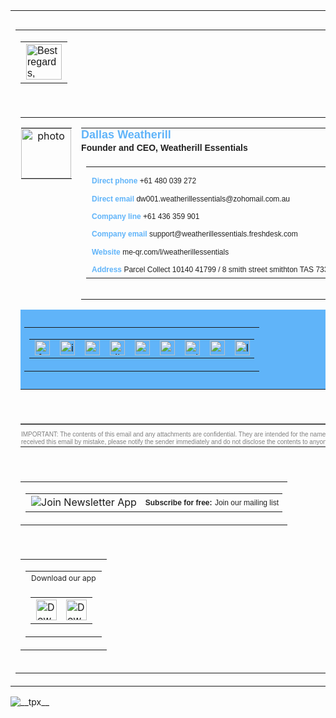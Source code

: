 <div dir=ltr><table style=direction:ltr;border-collapse:collapse;><tr><td style=font-size:0;height:12px;line-height:0;></td></tr><tr><td><table cellpadding=0  cellspacing=0  border=0  style=width:100%;  width=100%><tr><td><table cellpadding=0  cellspacing=0  width=100%  style=width:100%;line-height:normal;><tr><td style=font-family:Arial;text-align:left><p style=margin:1px;><img style=height:57px  src=https://d36urhup7zbd7q.cloudfront.net/5354478768881664/5172901208260608/380e73de-a070-4d54-8ea4-e316021e8450/signoff.gif?ck=1722480259.23  alt="Best regards," height=57></p></td></tr></table></td></tr><tr><td style=line-height:1%;padding-top:16px;font-size:1px;></td></tr><tr><td><table cellpadding=0  cellspacing=0  style=border-collapse:collapse;line-height:1.15;width:100%;  width=100%><tr><td style="height:1px;width:80px;vertical-align:top;padding:.01px 1px;"><table cellpadding=0  cellspacing=0  style=border-collapse:collapse;><tr><td style="vertical-align:top;padding:.01px 1px 0.01px 0.01px;width:80px;text-align:center;"><img border=0  src=https://d36urhup7zbd7q.cloudfront.net/5354478768881664/4604847111143424/5384410f-872c-485d-9c73-5a92c6b88d87/logo.gif?ck=1729297981.31  height=80  width=80  alt=photo  style=width:80px;vertical-align:middle;border-radius:0;height:80px;border:0;display:block;></td></tr></table></td><td valign=top  style="padding:.01px 0.01px 0.01px 14px;vertical-align:top;"><table cellpadding=0  cellspacing=0  style=border-collapse:collapse;><tr><td style=line-height:1.2;padding:.01px;><p style=margin:.1px;line-height:120%;font-size:18px;><span style=font-family:Arial;font-size:18px;font-weight:bold;color:#60B4F9;letter-spacing:0;white-space:nowrap;>Dallas Weatherill</span><br><span style=font-family:Arial;font-size:14px;font-weight:bold;color:#212121;white-space:nowrap;>Founder and CEO,<span>&nbsp;</span></span><span style=font-family:Arial;font-size:14px;font-weight:bold;color:#212121;white-space:nowrap;>Weatherill Essentials</span></p></td></tr><tr><td><table cellpadding=0  cellspacing=0  style=border-collapse:collapse;><tr><td nowrap width=210  style=padding-top:14px;white-space:nowrap;width:210px;font-family:Arial;><p style=margin:1px;line-height:99%;font-size:12px;><span style=white-space:nowrap;><span style=color:#60B4F9;font-family:Arial;font-size:12px;font-weight:bold;>Direct phone</span>&nbsp;<a href=tel:+61480039272  target=_blank  style=font-family:Arial;text-decoration:unset;  rel="nofollow noreferrer"><span style=line-height:120%;font-family:Arial;font-size:12px;color-scheme:only;color:#212121;white-space:nowrap;>+61 480 039 272</span></a></span></p></td></tr><tr><td nowrap width=405  style=padding-top:8px;white-space:nowrap;width:405px;font-family:Arial;><p style=margin:1px;line-height:99%;font-size:12px;><span style=white-space:nowrap;><span style=color:#60B4F9;font-family:Arial;font-size:12px;font-weight:bold;>Direct email</span>&nbsp;<a href=mailto:dw001.weatherillessentials@zohomail.com.au  target=_blank  style=font-family:Arial;text-decoration:unset;  rel="nofollow noreferrer"><span style=line-height:120%;font-family:Arial;font-size:12px;color-scheme:only;color:#212121;white-space:nowrap;>dw001.weatherillessentials@zohomail.com.au</span></a></span></p></td></tr><tr><td nowrap width=210  style=padding-top:8px;white-space:nowrap;width:210px;font-family:Arial;><p style=margin:1px;line-height:99%;font-size:12px;><span style=white-space:nowrap;><span style=color:#60B4F9;font-family:Arial;font-size:12px;font-weight:bold;>Company line</span>&nbsp;<a href=tel:+61436359901  target=_blank  style=font-family:Arial;text-decoration:unset;  rel="nofollow noreferrer"><span style=line-height:120%;font-family:Arial;font-size:12px;color-scheme:only;color:#212121;white-space:nowrap;>+61 436 359 901</span></a></span></p></td></tr><tr><td nowrap width=413  style=padding-top:8px;white-space:nowrap;width:413px;font-family:Arial;><p style=margin:1px;line-height:99%;font-size:12px;><span style=white-space:nowrap;><span style=color:#60B4F9;font-family:Arial;font-size:12px;font-weight:bold;>Company email</span>&nbsp;<a href=mailto:support@weatherillessentials.freshdesk.com  target=_blank  style=font-family:Arial;text-decoration:unset;  rel="nofollow noreferrer"><span style=line-height:120%;font-family:Arial;font-size:12px;color-scheme:only;color:#212121;white-space:nowrap;>support@weatherillessentials.freshdesk.com</span></a></span></p></td></tr><tr><td nowrap width=293  style=padding-top:8px;white-space:nowrap;width:293px;font-family:Arial;><p style=margin:1px;line-height:99%;font-size:12px;><span style=white-space:nowrap;><span style=color:#60B4F9;font-family:Arial;font-size:12px;font-weight:bold;>Website</span>&nbsp;<a href=https://me-qr.com/l/weatherillessentials  target=_blank  style=font-family:Arial;text-decoration:unset;  rel="nofollow noreferrer"><span style=line-height:120%;font-family:Arial;font-size:12px;color-scheme:only;color:#212121;white-space:nowrap;>me-qr.com/l/weatherillessentials</span></a></span></p></td></tr><tr><td nowrap width=518  style=padding-top:8px;white-space:nowrap;width:518px;font-family:Arial;><p style=margin:1px;line-height:99%;font-size:12px;><span style=white-space:nowrap;><span style=color:#60B4F9;font-family:Arial;font-size:12px;font-weight:bold;>Address</span>&nbsp;<a href="https://maps.google.com/?q=Parcel Collect 10140 41799 / 8 smith street smithton TAS 7330" target=_blank  style=font-family:Arial;text-decoration:unset;  rel="nofollow noreferrer"><span style=line-height:120%;font-family:Arial;font-size:12px;color-scheme:only;color:#212121;white-space:nowrap;>Parcel Collect 10140 41799 / 8 smith street smithton TAS 7330</span></a></span></p></td></tr></table></td></tr><tr><td height=14  style=height:14px;></td></tr></table></td></tr><tr><td colspan=2  style="background-color:#60B4F9;padding:12px 6px;line-height:0;width:588px;max-width:100%;" width=588><table cellpadding=0  cellspacing=0  style=line-height:1.2;float:right;  align=right><tr><td><table border=0  cellpadding=0  cellspacing=0><tr><td align=left  style=padding-right:6px;text-align:center;padding-top:0;><p style=margin:1px;><a href=https://www.facebook.com/weatherillessentials/  target=_blank  rel="nofollow noreferrer"><img width=24  height=24  src=https://cdn.gifo.wisestamp.com/s/fb/1D49A7/48/circle/background.png  style=float:left;border:none;  border=0  alt=facebook  /></a></p></td><td align=left  style=padding-right:6px;text-align:center;padding-top:0;><p style=margin:1px;><a href=https://www.instagram.com/weatherillessentials/  target=_blank  rel="nofollow noreferrer"><img width=24  height=24  src=https://cdn.gifo.wisestamp.com/s/inst/1D49A7/48/circle/background.png  style=float:left;border:none;  border=0  alt=instagram  /></a></p></td><td align=left  style=padding-right:6px;text-align:center;padding-top:0;><p style=margin:1px;><a href=https://www.youtube.com/@weatherill-essentials  target=_blank  rel="nofollow noreferrer"><img width=24  height=24  src=https://cdn.gifo.wisestamp.com/s/yt/1D49A7/48/circle/background.png  style=float:left;border:none;  border=0  alt=youtube  /></a></p></td><td align=left  style=padding-right:6px;text-align:center;padding-top:0;><p style=margin:1px;><a href=https://www.tiktok.com/@weatherillessentials  target=_blank  rel="nofollow noreferrer"><img width=24  height=24  src=https://cdn.gifo.wisestamp.com/s/tt/1D49A7/48/circle/background.png  style=float:left;border:none;  border=0  alt=tiktok  /></a></p></td><td align=left  style=padding-right:6px;text-align:center;padding-top:0;><p style=margin:1px;><a href=https://twitter.com/wessentialsau  target=_blank  rel="nofollow noreferrer"><img width=24  height=24  src=https://cdn.gifo.wisestamp.com/s/tw/1D49A7/48/circle/background.png  style=float:left;border:none;  border=0  alt=twitter  /></a></p></td><td align=left  style=padding-right:6px;text-align:center;padding-top:0;><p style=margin:1px;><a href=https://www.snapchat.com/add/wessentials-au  target=_blank  rel="nofollow noreferrer"><img width=24  height=24  src=https://cdn.gifo.wisestamp.com/s/sc/1D49A7/48/circle/background.png  style=float:left;border:none;  border=0  alt=snapchat  /></a></p></td><td align=left  style=padding-right:6px;text-align:center;padding-top:0;><p style=margin:1px;><a href=https://t.me/weatherillessentials_au  target=_blank  rel="nofollow noreferrer"><img width=24  height=24  src=https://cdn.gifo.wisestamp.com/s/telegram/1D49A7/48/circle/background.png  style=float:left;border:none;  border=0  alt=telegram  /></a></p></td><td align=left  style=padding-right:6px;text-align:center;padding-top:0;><p style=margin:1px;><a href=https://wa.me/+61436359901  target=_blank  rel="nofollow noreferrer"><img width=24  height=24  src=https://cdn.gifo.wisestamp.com/s/wa/1D49A7/48/circle/background.png  style=float:left;border:none;  border=0  alt=wa  /></a></p></td><td align=left  style=padding-right:6px;text-align:center;padding-top:0;><p style=margin:1px;><a href=https://www.linkedin.com/company/weatherill-essentials  target=_blank  rel="nofollow noreferrer"><img width=24  height=24  src=https://cdn.gifo.wisestamp.com/s/ld/1D49A7/48/circle/background.png  style=float:left;border:none;  border=0  alt=linkedin  /></a></p></td></tr></table></td></tr></table></td></tr></table></td></tr><tr><td style=line-height:1%;padding-top:16px;font-size:1px;></td></tr><tr><td><table cellpadding=0  cellspacing=0  width=100%  style="width:100%;color:gray;border-top:1px solid gray;line-height:normal;"><tr><td style="padding:9px 8px 0 0;"><p style="color:#808080;text-align:left;font-size:10px;margin:1px;line-height:120%;font-family:Arial ">IMPORTANT: The contents of this email and any attachments are confidential. They are intended for the named recipient(s) only. If you have received this email by mistake, please notify the sender immediately and do not disclose the contents to anyone or make copies thereof.</p></td></tr></table></td></tr><tr><td style=line-height:1%;padding-top:16px;font-size:1px;></td></tr><tr><td><table cellpadding=0  cellspacing=0  style=padding-right:8px;line-height:normal;width:100%;><tr><td align=left><table cellpadding=0  cellspacing=0><tr><td style=vertical-align:top;padding-right:4px;><p style=margin:1px;><img src=https://cdn.gifo.wisestamp.com/s/teams_envelope/222222/20/trans.png  style=vertical-align:middle;  alt="Join Newsletter App"></p></td><td style=vertical-align:middle;padding-right:5px;font-family:Arial;><p style=margin:1px;><a href=http://eepurl.com/iTt1Dk  rel="nofollow noreferrer" style=color:#222222;text-decoration:none;><span style=font-weight:bold;white-space:nowrap;font-size:12px;color:#222222;>Subscribe for free:</span>&nbsp;<span style=color:#222222;text-decoration:none;white-space:nowrap;font-size:12px;>Join our mailing list</span></a></p></td></tr></table></td></tr></table></td></tr><tr><td style=line-height:1%;padding-top:16px;font-size:1px;></td></tr><tr><td><table cellpadding=0  cellspacing=0  style=padding-right:8px;line-height:normal;width:100%;><tr><td align=left><table cellpadding=0  cellspacing=0><tr><td style=padding-bottom:4px;text-align:left;><p style=margin:1px;><span style=font-size:12px;color:#222222;>Download our app</span></p></td></tr><tr><td align=left><table cellpadding=0  cellspacing=0><tr><td style=padding-right:5px;><p style=margin:1px;><a href=http://www.mobileapp.app/to/qKoVMxT?ref=mam  style=text-decoration:none;  target=_blank  rel="nofollow noreferrer"><img src=https://d1n2mpfyq0bf3x.cloudfront.net/25fd1656f988fc225b58d51011c76026/google-play-badge.png  height=33  width=auto  style=width:auto;height:33px;display:block;  alt="Download App"></a></p></td><td><p style=margin:1px;><a href=http://www.mobileapp.app/to/qKoVMxT?ref=mam  style=text-decoration:none;  target=_blank  rel="nofollow noreferrer"><img src=https://d1n2mpfyq0bf3x.cloudfront.net/25fd1656f988fc225b58d51011c76026/app-store-badge.png  height=33  width=auto  style=width:auto;height:33px;display:block;  alt="Download App"></a></p></td></tr></table></td></tr></table></td></tr></table></td></tr><tr><td style=line-height:1%;padding-top:16px;font-size:1px;></td></tr></table></td></tr><tr><td style="font-family:'ws-id Xr8qjyB8wvwe';font-size:.01px;line-height:0;">&nbsp;</td></tr></table></div><img src=https://tracy.srv.wisestamp.com/px/wsid/Xr8qjyB8wvwe.png  alt=__tpx__>
